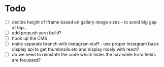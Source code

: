 # Todo

- [ ] decide height of iframe based on gallery image sizes - to avoid big gap at top...
- [ ] add prepush yarn build?
- [ ] hook up the CMS
- [ ] make separate branch with instagram stuff - use proper instagram basic display api to get thumbnails etc and display nicely with react?
- [ ] do we need to reinstate the code which hides the nav while form fields are focussed?
